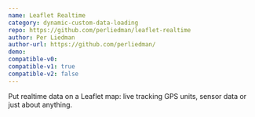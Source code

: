 ```yaml
---
name: Leaflet Realtime
category: dynamic-custom-data-loading
repo: https://github.com/perliedman/leaflet-realtime
author: Per Liedman
author-url: https://github.com/perliedman/
demo: 
compatible-v0:
compatible-v1: true
compatible-v2: false
---
```


Put realtime data on a Leaflet map: live tracking GPS units, sensor data or just about anything.
